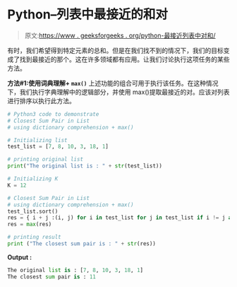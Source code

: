 # Python–列表中最接近的和对

> 原文:[https://www . geeksforgeeks . org/python-最接近列表中对和/](https://www.geeksforgeeks.org/python-closest-sum-pair-in-list/)

有时，我们希望得到特定元素的总和。但是在我们找不到的情况下，我们的目标变成了找到最接近的那个。这在许多领域都有应用。让我们讨论执行这项任务的某些方法。

**方法#1:使用词典理解+ `max()`**
上述功能的组合可用于执行该任务。在这种情况下，我们执行字典理解中的逻辑部分，并使用 max()提取最接近的对。应该对列表进行排序以执行此方法。

```py
# Python3 code to demonstrate 
# Closest Sum Pair in List
# using dictionary comprehension + max()

# Initializing list
test_list = [7, 8, 10, 3, 18, 1]

# printing original list
print("The original list is : " + str(test_list))

# Initializing K 
K = 12

# Closest Sum Pair in List
# using dictionary comprehension + max()
test_list.sort()
res = { i + j :(i, j) for i in test_list for j in test_list if i != j and i + j < K}
res = max(res)

# printing result 
print ("The closest sum pair is : " + str(res))
```

**Output :**

```py
The original list is : [7, 8, 10, 3, 18, 1]
The closest sum pair is : 11

```